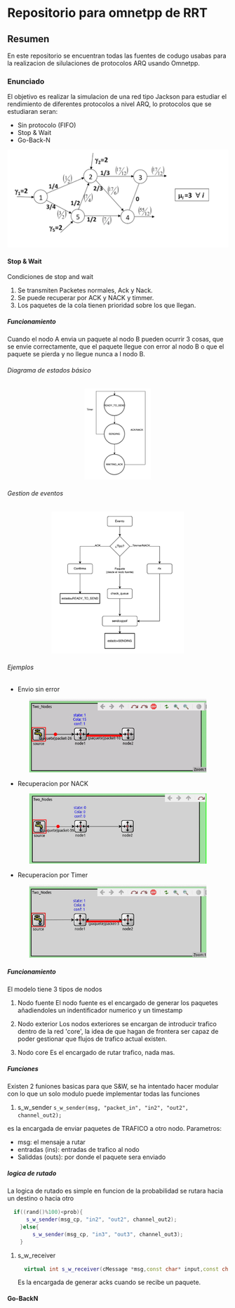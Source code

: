 # Repositorio para omnetpp de RRT

## Resumen

En este repositorio se encuentran todas las fuentes de codugo usabas para la realizacion de silulaciones de protocolos ARQ usando Omnetpp.

### Enunciado

El objetivo es realizar la simulacion de una red tipo Jackson para estudiar el rendimiento de diferentes protocolos a nivel ARQ, lo protocolos que se estudiaran seran:

- Sin protocolo (FIFO)
- Stop & Wait
- Go-Back-N

![enunciado](files/Enunciado.png)

#### Stop & Wait

Condiciones de stop and wait

1. Se transmiten Packetes normales, Ack y Nack.
2. Se puede recuperar por ACK y NACK y timmer.
3. Los paquetes de la cola tienen prioridad sobre los que llegan.

##### Funcionamiento

Cuando el nodo A envia un paquete al nodo B pueden ocurrir 3 cosas, que se envie correctamente, que el paquete llegue con error al nodo B o que el paquete se pierda y no llegue nunca a l nodo B.

###### Diagrama de estados básico

<p align="center">
  <img src="files/sw_states.png" width = "30%"/> 
<p/>

###### Gestion de eventos

<p align="center">
  <img src="files/sw_eventos.png" width = "60%"/> 
<p/>

###### Ejemplos

- Envio sin error

<p align="center">
  <img src="files/sw_envio_sin_error.gif" width = "80%"/> 
<p/>

- Recuperacion por NACK

<p align="center">
  <img src="files/sw_recuperacion_nack.gif" width = "80%"/> 
<p/>

- Recuperacion por Timer

<p align="center">
  <img src="files/sw_recuperacion_timer.gif" width = "80%"/> 
<p/>

##### Funcionamiento

El modelo tiene 3 tipos de nodos

1. Nodo fuente
   El nodo fuente es el encargado de generar los paquetes añadiendoles un indentificador numerico y un timestamp

2. Nodo exterior
   Los nodos exteriores se encargan de introducir trafico dentro de la red 'core', la idea de que hagan de frontera ser capaz de poder gestionar que flujos de trafico actual existen.

3. Nodo core
   Es el encargado de rutar trafico, nada mas.

##### Funciones

Existen 2 funiones basicas para que S&W, se ha intentado hacer modular con lo que un solo modulo puede implementar todas las funciones

1. s_w_sender
   `s_w_sender(msg, "packet_in", "in2", "out2", channel_out2);`

es la encargada de enviar paquetes de TRAFICO a otro nodo.
Parametros:

- msg: el mensaje a rutar
- entradas (ins): entradas de trafico al nodo
- Saliddas (outs): por donde el paquete sera enviado

##### logica de rutado

La logica de rutado es simple en funcion de la probabilidad se rutara hacia un destino o hacia otro

```c++
  if((rand()%100)<prob){
      s_w_sender(msg_cp, "in2", "out2", channel_out2);
    }else{
        s_w_sender(msg_cp, "in3", "out3", channel_out3);
    }
```

1. s_w_receiver
   ```c++
     virtual int s_w_receiver(cMessage *msg,const char* input,const char *output);
   ```
   Es la encargada de generar acks cuando se recibe un paquete.

#### Go-BackN

